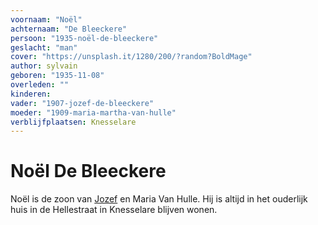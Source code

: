 ```yaml
---
voornaam: "Noël"
achternaam: "De Bleeckere"
persoon: "1935-noël-de-bleeckere"
geslacht: "man"
cover: "https://unsplash.it/1280/200/?random?BoldMage"
author: sylvain
geboren: "1935-11-08"
overleden: ""
kinderen:    
vader: "1907-jozef-de-bleeckere"
moeder: "1909-maria-martha-van-hulle"   
verblijfplaatsen: Knesselare
---
```

# Noël De Bleeckere
Noël is de zoon van [Jozef](1907-jozef-de-bleeckere) en Maria Van Hulle. Hij is altijd in het ouderlijk huis in de Hellestraat in Knesselare blijven wonen. 







